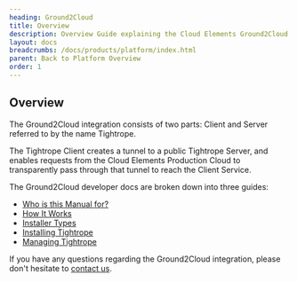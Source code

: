 ```yaml
---
heading: Ground2Cloud
title: Overview
description: Overview Guide explaining the Cloud Elements Ground2Cloud On-Prem Connector.
layout: docs
breadcrumbs: /docs/products/platform/index.html
parent: Back to Platform Overview
order: 1
---
```


## Overview

The Ground2Cloud integration consists of two parts: Client and Server referred to by the name Tightrope.

The Tightrope Client creates a tunnel to a public Tightrope Server, and enables requests from the Cloud Elements Production Cloud to transparently pass through that tunnel to reach the Client Service.

The Ground2Cloud developer docs are broken down into three guides:

* [Who is this Manual for?](who-is-this-for.html)
* [How It Works](how-it-works.html)
* [Installer Types](installer-types.html)
* [Installing Tightrope](installing-tightrope.html)
* [Managing Tightrope](managing-tightrope.html)

If you have any questions regarding the Ground2Cloud integration, please don't hesitate to [contact us](mailto:support@cloud-elements.com).
